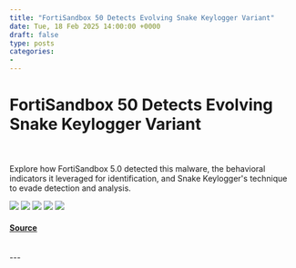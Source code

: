 ```yaml
---
title: "FortiSandbox 50 Detects Evolving Snake Keylogger Variant"
date: Tue, 18 Feb 2025 14:00:00 +0000
draft: false
type: posts
categories: 
- 
---
```

# FortiSandbox 50 Detects Evolving Snake Keylogger Variant

<br/>

<br/>
Explore how FortiSandbox 5.0 detected this malware, the behavioral indicators it leveraged for identification, and Snake Keylogger's technique to evade detection and analysis.

[![](https://assets.feedblitz.com/i/fblike20.png)](https://feeds.fortinet.com/_/28/913256084/fortinet/blog/threat-research "Like on Facebook") [![](https://assets.feedblitz.com/i/pinterest20.png)](https://feeds.fortinet.com/_/29/913256084/fortinet/blog/threat-research, "Pin it!") [![](https://assets.feedblitz.com/i/x.png)](https://feeds.fortinet.com/_/24/913256084/fortinet/blog/threat-research "Post to X.com") [![](https://assets.feedblitz.com/i/email20.png)](https://feeds.fortinet.com/_/19/913256084/fortinet/blog/threat-research "Subscribe by email") [![](https://assets.feedblitz.com/i/rss20.png)](https://feeds.fortinet.com/_/20/913256084/fortinet/blog/threat-research "Subscribe by RSS")

#### [Source](https://feeds.fortinet.com/~/913256084/0/fortinet/blog/threat-research~FortiSandbox-Detects-Evolving-Snake-Keylogger-Variant)

<br/>
---
